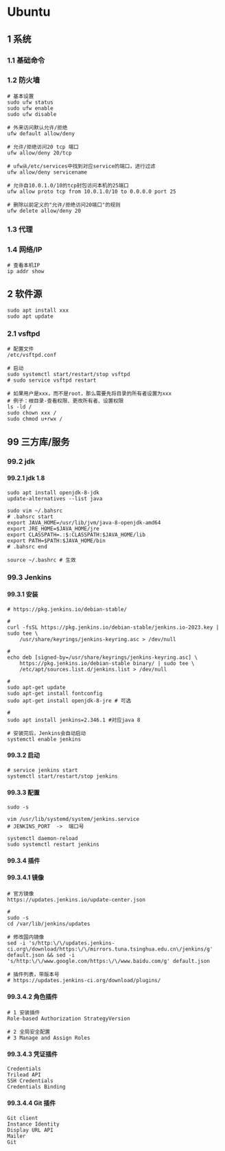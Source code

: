 # Ubuntu

## 1 系统

### 1.1 基础命令

### 1.2 防火墙

```
# 基本设置
sudo ufw status
sudo ufw enable
sudo ufw disable

# 外来访问默认允许/拒绝
ufw default allow/deny

# 允许/拒绝访问20 tcp 端口
ufw allow/deny 20/tcp

# ufw从/etc/services中找到对应service的端口，进行过滤
ufw allow/deny servicename

# 允许自10.0.1.0/10的tcp封包访问本机的25端口
ufw allow proto tcp from 10.0.1.0/10 to 0.0.0.0 port 25

# 删除以前定义的"允许/拒绝访问20端口"的规则
ufw delete allow/deny 20
```

### 1.3 代理

### 1.4 网络/IP

```
# 查看本机IP
ip addr show
```

## 2 软件源

```
sudo apt install xxx
sudo apt update
```

### 2.1 vsftpd

```
# 配置文件
/etc/vsftpd.conf

# 启动
sudo systemctl start/restart/stop vsftpd 
# sudo service vsftpd restart

# 如果用户是xxx，而不是root，那么需要先将目录的所有者设置为xxx
# 例子：根目录-查看权限、更改所有者、设置权限
ls -ld /
sudo chown xxx /
sudo chmod u+rwx /
```

## 99 三方库/服务

### 99.2 jdk

#### 99.2.1 jdk 1.8

```
sudo apt install openjdk-8-jdk
update-alternatives --list java

sudo vim ~/.bahsrc
# .bahsrc start
export JAVA_HOME=/usr/lib/jvm/java-8-openjdk-amd64
export JRE_HOME=$JAVA_HOME/jre
export CLASSPATH=.:$:CLASSPATH:$JAVA_HOME/lib
export PATH=$PATH:$JAVA_HOME/bin
# .bahsrc end

source ~/.bashrc # 生效
```

### 99.3 Jenkins

#### 99.3.1 安装

```
# https://pkg.jenkins.io/debian-stable/

#
curl -fsSL https://pkg.jenkins.io/debian-stable/jenkins.io-2023.key | sudo tee \
    /usr/share/keyrings/jenkins-keyring.asc > /dev/null

#
echo deb [signed-by=/usr/share/keyrings/jenkins-keyring.asc] \
    https://pkg.jenkins.io/debian-stable binary/ | sudo tee \
    /etc/apt/sources.list.d/jenkins.list > /dev/null

#
sudo apt-get update
sudo apt-get install fontconfig
sudo apt-get install openjdk-8-jre # 可选

#
sudo apt install jenkins=2.346.1 #对应java 8

# 安装完后，Jenkins会自动启动
systemctl enable jenkins
```

#### 99.3.2 启动

```
# service jenkins start
systemctl start/restart/stop jenkins
```

#### 99.3.3 配置

```
sudo -s

vim /usr/lib/systemd/system/jenkins.service
# JENKINS_PORT  ->  端口号

systemctl daemon-reload
sudo systemctl restart jenkins
```

#### 99.3.4 插件

#### 99.3.4.1 镜像

```
# 官方镜像
https://updates.jenkins.io/update-center.json

#
sudo -s
cd /var/lib/jenkins/updates

# 修改国内镜像
sed -i 's/http:\/\/updates.jenkins-ci.org\/download/https:\/\/mirrors.tuna.tsinghua.edu.cn\/jenkins/g' default.json && sed -i 's/http:\/\/www.google.com/https:\/\/www.baidu.com/g' default.json

# 插件列表，带版本号
# https://updates.jenkins-ci.org/download/plugins/
```

#### 99.3.4.2 角色插件

```
# 1 安装插件
Role-based Authorization StrategyVersion

# 2 全局安全配置
# 3 Manage and Assign Roles
```

#### 99.3.4.3 凭证插件

```
Credentials
Trilead API
SSH Credentials
Credentials Binding
```

#### 99.3.4.4 Git 插件

```
Git client
Instance Identity
Display URL API
Mailer
Git
```